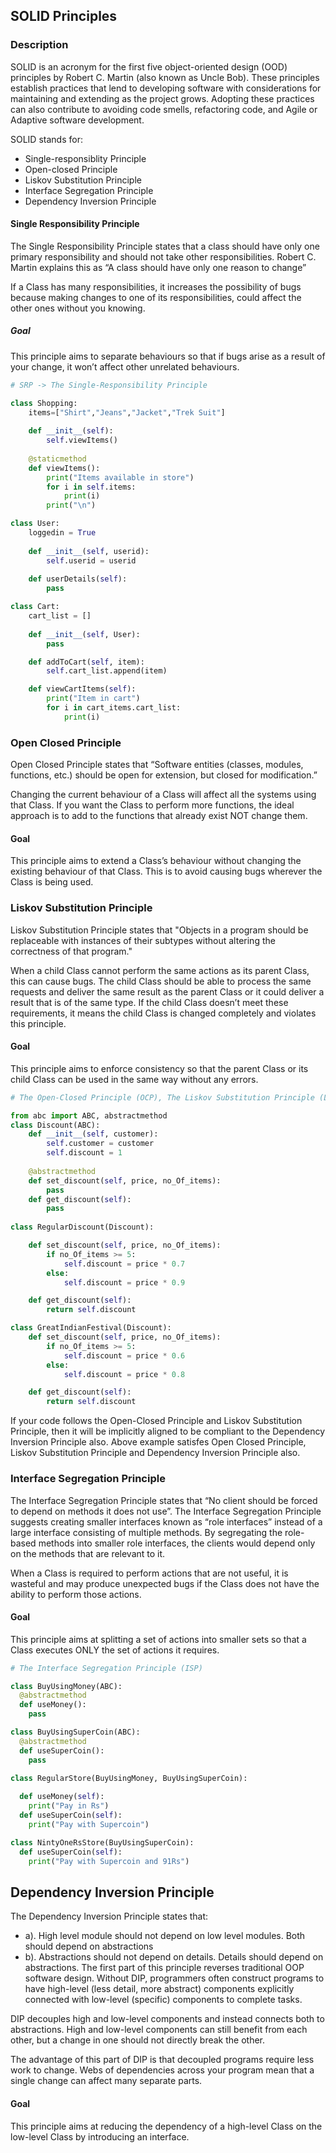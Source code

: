 ## SOLID Principles
### Description
SOLID is an acronym for the first five object-oriented design (OOD) principles by Robert C. Martin (also known as Uncle Bob).
These principles establish practices that lend to developing software with considerations for maintaining and extending as the project grows. Adopting these practices can also contribute to avoiding code smells, refactoring code, and Agile or Adaptive software development.

SOLID stands for:
* Single-responsiblity Principle
* Open-closed Principle
* Liskov Substitution Principle
* Interface Segregation Principle
* Dependency Inversion Principle

#### Single Responsibility Principle
The Single Responsibility Principle states that a class should have only one primary responsibility and should not take other responsibilities. Robert C. Martin explains this as “A class should have only one reason to change”

If a Class has many responsibilities, it increases the possibility of bugs because making changes to one of its responsibilities, could affect the other ones without you knowing.
##### Goal
This principle aims to separate behaviours so that if bugs arise as a result of your change, it won’t affect other unrelated behaviours.

```python
# SRP -> The Single-Responsibility Principle

class Shopping:
    items=["Shirt","Jeans","Jacket","Trek Suit"]
    
    def __init__(self):
        self.viewItems()
    
    @staticmethod
    def viewItems():
        print("Items available in store")
        for i in self.items:
            print(i)
        print("\n")

class User:
    loggedin = True
    
    def __init__(self, userid):
        self.userid = userid
    
    def userDetails(self):
        pass

class Cart:
    cart_list = []
    
    def __init__(self, User):
        pass

    def addToCart(self, item):
        self.cart_list.append(item)

    def viewCartItems(self):
        print("Item in cart")
        for i in cart_items.cart_list:
            print(i)
```

### Open Closed Principle 
Open Closed Principle states that “Software entities (classes, modules, functions, etc.) should be open for extension, but closed for modification.”

Changing the current behaviour of a Class will affect all the systems using that Class. If you want the Class to perform more functions, the ideal approach is to add to the functions that already exist NOT change them.
#### Goal
This principle aims to extend a Class’s behaviour without changing the existing behaviour of that Class. This is to avoid causing bugs wherever the Class is being used.

### Liskov Substitution Principle
Liskov Substitution Principle states that "Objects in a program should be replaceable with instances of their subtypes without altering the correctness of that program."

When a child Class cannot perform the same actions as its parent Class, this can cause bugs.
The child Class should be able to process the same requests and deliver the same result as the parent Class or it could deliver a result that is of the same type.
If the child Class doesn’t meet these requirements, it means the child Class is changed completely and violates this principle.
#### Goal
This principle aims to enforce consistency so that the parent Class or its child Class can be used in the same way without any errors.

```python
# The Open-Closed Principle (OCP), The Liskov Substitution Principle (LSP) and The Dependency Inversion Principle (DIP)

from abc import ABC, abstractmethod
class Discount(ABC):
    def __init__(self, customer):
        self.customer = customer
        self.discount = 1
    
    @abstractmethod
    def set_discount(self, price, no_Of_items):
        pass
    def get_discount(self):
        pass
    
class RegularDiscount(Discount):

    def set_discount(self, price, no_Of_items):
        if no_Of_items >= 5:
            self.discount = price * 0.7
        else:
            self.discount = price * 0.9

    def get_discount(self):
        return self.discount

class GreatIndianFestival(Discount):
    def set_discount(self, price, no_Of_items):
        if no_Of_items >= 5:
            self.discount = price * 0.6
        else:
            self.discount = price * 0.8

    def get_discount(self):
        return self.discount
```
If your code follows the Open-Closed Principle and Liskov Substitution Principle, then it will be implicitly aligned to be compliant to the Dependency Inversion Principle also.
Above example satisfes Open Closed Principle, Liskov Substitution Principle and Dependency Inversion Principle also.

### Interface Segregation Principle
The Interface Segregation Principle states that “No client should be forced to depend on methods it does not use”. The Interface Segregation Principle suggests creating smaller interfaces known as “role interfaces” instead of a large interface consisting of multiple methods. By segregating the role-based methods into smaller role interfaces, the clients would depend only on the methods that are relevant to it.

When a Class is required to perform actions that are not useful, it is wasteful and may produce unexpected bugs if the Class does not have the ability to perform those actions.
#### Goal
This principle aims at splitting a set of actions into smaller sets so that a Class executes ONLY the set of actions it requires.

```python
# The Interface Segregation Principle (ISP)

class BuyUsingMoney(ABC):
  @abstractmethod
  def useMoney():
    pass

class BuyUsingSuperCoin(ABC):
  @abstractmethod
  def useSuperCoin():
    pass

class RegularStore(BuyUsingMoney, BuyUsingSuperCoin):
  
  def useMoney(self):
    print("Pay in Rs") 
  def useSuperCoin(self):
    print("Pay with Supercoin") 

class NintyOneRsStore(BuyUsingSuperCoin):
  def useSuperCoin(self):
    print("Pay with Supercoin and 91Rs") 
```

## Dependency Inversion Principle
The Dependency Inversion Principle states that:
- a). High level module should not depend on low level modules. Both should depend on abstractions
- b). Abstractions should not depend on details. Details should depend on abstractions.
The first part of this principle reverses traditional OOP software design. Without DIP, programmers often construct programs to have high-level (less detail, more abstract) components explicitly connected with low-level (specific) components to complete tasks.

DIP decouples high and low-level components and instead connects both to abstractions. High and low-level components can still benefit from each other, but a change in one should not directly break the other.

The advantage of this part of DIP is that decoupled programs require less work to change. Webs of dependencies across your program mean that a single change can affect many separate parts.
#### Goal
This principle aims at reducing the dependency of a high-level Class on the low-level Class by introducing an interface.
